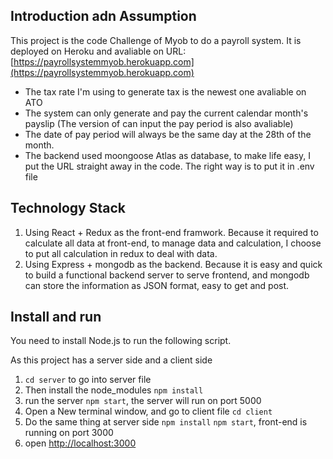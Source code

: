 
## Introduction adn Assumption

This project is the code Challenge of Myob to do a payroll system. It is deployed on Heroku and avaliable on URL: [https://payrollsystemmyob.herokuapp.com](https://payrollsystemmyob.herokuapp.com)

* The tax rate I'm using to generate tax is the newest one avaliable on ATO
* The system can only generate and pay the current calendar month's payslip (The version of can input the pay period is also avaliable)
* The date of pay period will always be the same day at the 28th of the month.
* The backend used moongoose Atlas as database, to make life easy, I put the URL straight away in the code. The right way is to put it in .env file

## Technology Stack
1. Using React + Redux as the front-end framwork. Because it required to calculate all data at front-end, to manage data and calculation, I choose to put all calculation in redux to deal with data.
2. Using Express + mongodb as the backend. Because it is easy and quick to build a functional backend server to serve frontend, and mongodb can store the information as JSON format, easy to get and post. 
## Install and run
You need to install Node.js to run the following script.

As this project has a server side and a client side
1. `cd server` to go into server file
2. Then install the node_modules `npm install`
3. run the server `npm start`, the server will run on port 5000
4. Open a New terminal window, and go to client file `cd client`
5. Do the same thing at server side `npm install` `npm start`,  front-end is running on port 3000
6. open [http://localhost:3000](http://localhost:3000)



